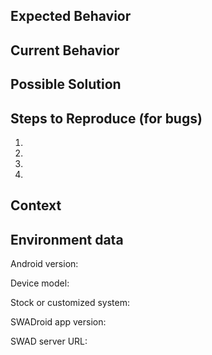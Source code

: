 <!-- Provide a general summary of the issue in the Title above -->

## Expected Behavior
<!-- If you're describing a bug, tell us what should happen -->
<!-- If you're suggesting a change/improvement, tell us how it should work -->

## Current Behavior
<!-- If describing a bug, tell us what happens instead of the expected behavior -->
<!-- If suggesting a change/improvement, explain the difference from current behavior -->

## Possible Solution
<!-- Not obligatory, but suggest a fix/reason for the bug, -->
<!-- or ideas how to implement the addition or change -->

## Steps to Reproduce (for bugs)
<!-- Provide a link to a live example, or an unambiguous set of steps to -->
<!-- reproduce this bug. Include code to reproduce, if relevant -->
 
1.

2.

3.

4.

## Context
<!-- How has this issue affected you? What are you trying to accomplish? -->
<!-- Providing context helps us come up with a solution that is most useful in the real world -->

## Environment data
<!-- Include as many relevant details about the environment you experienced the bug in -->

Android version:

Device model:

Stock or customized system:

SWADroid app version:

SWAD server URL:
